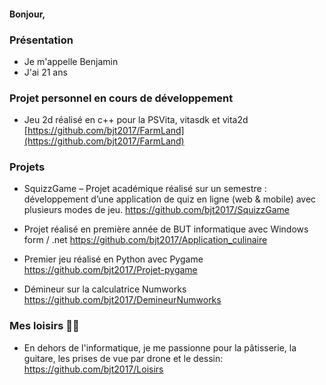 #### Bonjour,

### Présentation

- Je m'appelle Benjamin
- J'ai 21 ans

### Projet personnel en cours de développement 

- Jeu 2d réalisé en c++ pour la PSVita, vitasdk et vita2d [https://github.com/bjt2017/FarmLand](https://github.com/bjt2017/FarmLand)

### Projets

- SquizzGame – Projet académique réalisé sur un semestre : développement d’une application de quiz en ligne (web & mobile) avec plusieurs modes de jeu.
  https://github.com/bjt2017/SquizzGame

- Projet réalisé en première année de BUT informatique avec Windows form / .net
  https://github.com/bjt2017/Application_culinaire 

- Premier jeu réalisé en Python avec Pygame
  https://github.com/bjt2017/Projet-pygame 

- Démineur sur la calculatrice Numworks
  https://github.com/bjt2017/DemineurNumworks 

### Mes loisirs 🎸🍰

- En dehors de l'informatique, je me passionne pour la pâtisserie, la guitare, les prises de vue par drone et le dessin:
https://github.com/bjt2017/Loisirs
 




